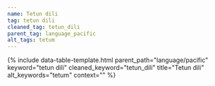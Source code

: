 ```yaml
---
name: Tetun dili
tag: tetun dili
cleaned_tag: tetun_dili
parent_tag: language_pacific
alt_tags: tetum
---
```


{% include data-table-template.html 
  parent_path="language/pacific" 
  keyword="tetun dili" 
  cleaned_keyword="tetun_dili" 
  title="Tetun dili"
  alt_keywords="tetum"
  context=""
%}

